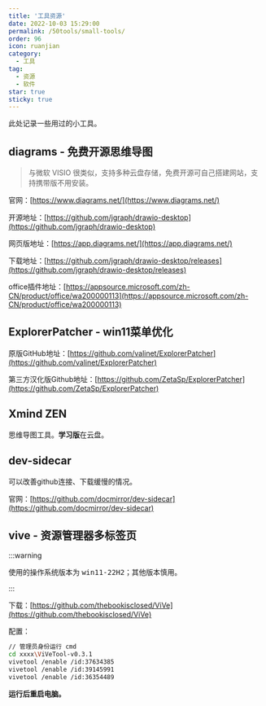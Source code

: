 ```yaml
---
title: '工具资源'
date: 2022-10-03 15:29:00
permalink: /50tools/small-tools/
order: 96
icon: ruanjian
category:
  - 工具
tag:
  - 资源
  - 软件
star: true
sticky: true
---
```



此处记录一些用过的小工具。

<!-- more -->

## **diagrams - 免费开源思维导图**

> 与微软 VISIO 很类似，支持多种云盘存储，免费开源可自己搭建网站，支持携带版不用安装。

官网：[https://www.diagrams.net/](https://www.diagrams.net/)

开源地址：[https://github.com/jgraph/drawio-desktop](https://github.com/jgraph/drawio-desktop)

网页版地址：[https://app.diagrams.net/](https://app.diagrams.net/)

下载地址：[https://github.com/jgraph/drawio-desktop/releases](https://github.com/jgraph/drawio-desktop/releases)

office插件地址：[https://appsource.microsoft.com/zh-CN/product/office/wa200000113](https://appsource.microsoft.com/zh-CN/product/office/wa200000113)

## ExplorerPatcher - win11菜单优化


原版GitHub地址：[https://github.com/valinet/ExplorerPatcher](https://github.com/valinet/ExplorerPatcher)

第三方汉化版Github地址：[https://github.com/ZetaSp/ExplorerPatcher](https://github.com/ZetaSp/ExplorerPatcher)

## Xmind ZEN

思维导图工具。**学习版**在云盘。

## dev-sidecar

可以改善github连接、下载缓慢的情况。

官网：[https://github.com/docmirror/dev-sidecar](https://github.com/docmirror/dev-sidecar)



## vive - 资源管理器多标签页

:::warning

使用的操作系统版本为 <kbd>win11-22H2</kbd>；其他版本慎用。

:::

下载：[https://github.com/thebookisclosed/ViVe](https://github.com/thebookisclosed/ViVe)

配置：

```sh
// 管理员身份运行 cmd
cd xxxx\ViVeTool-v0.3.1
vivetool /enable /id:37634385
vivetool /enable /id:39145991
vivetool /enable /id:36354489
```
**运行后重启电脑。**

